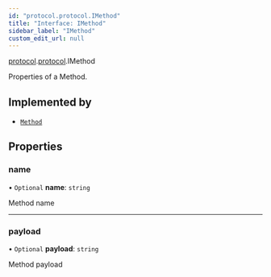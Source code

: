 ```yaml
---
id: "protocol.protocol.IMethod"
title: "Interface: IMethod"
sidebar_label: "IMethod"
custom_edit_url: null
---
```


[protocol](../namespaces/protocol.md).[protocol](../namespaces/protocol.protocol.md).IMethod

Properties of a Method.

## Implemented by

- [`Method`](../classes/protocol.protocol.Method.md)

## Properties

### name

• `Optional` **name**: `string`

Method name

___

### payload

• `Optional` **payload**: `string`

Method payload
